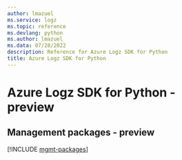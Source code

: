 ```yaml
---
author: lmazuel
ms.service: logz
ms.topic: reference
ms.devlang: python
ms.author: lmazuel
ms.data: 07/28/2022
description: Reference for Azure Logz SDK for Python
title: Azure Logz SDK for Python
---
```

# Azure Logz SDK for Python - preview

## Management packages - preview
[!INCLUDE [mgmt-packages](logz-mgmt-index.md)]